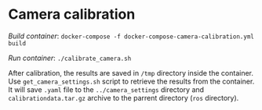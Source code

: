 # Camera calibration

*Build container*: `docker-compose -f docker-compose-camera-calibration.yml build`

*Run container*: `./calibrate_camera.sh`

After calibration, the results are saved in `/tmp` directory inside the container.
Use `get_camera_settings.sh` script to retrieve the results from the container.
It will save `.yaml` file to the `../camera_settings` directory and `calibrationdata.tar.gz` archive to the parrent directory (`ros` directory).
